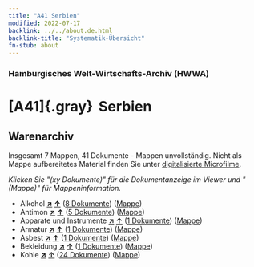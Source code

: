 ```yaml
---
title: "A41 Serbien"
modified: 2022-07-17
backlink: ../../about.de.html
backlink-title: "Systematik-Übersicht"
fn-stub: about
---
```


### Hamburgisches Welt-Wirtschafts-Archiv (HWWA)

# [A41]{.gray}&#8201; Serbien&#160; 







## Warenarchiv








Insgesamt 7 Mappen, 41 Dokumente - Mappen unvollständig.
Nicht als Mappe aufbereitetes Material finden Sie unter [digitalisierte Microfilme](/film/h1_wa.de.html).

_Klicken Sie "(xy Dokumente)" für die Dokumentanzeige im Viewer und "(Mappe)" für Mappeninformation._



- Alkohol [**&nearr;**](../../../ware/i/141966/about.de.html "Alkohol (XXX in der ganzen Welt)") [**&uarr;**](../../../ware/about.de.html#PID20.02-Sp "Warensystematik") (<a href="https://pm20.zbw.eu/iiifview/folder/wa/141966,141032" title="über: Alkohol : Serbien" target="_blank">8 Dokumente</a>) ([Mappe](../../../../folder/wa/1419xx/141966/1410xx/141032/about.de.html))
- Antimon [**&nearr;**](../../../ware/i/141977/about.de.html "Antimon (XXX in der ganzen Welt)") [**&uarr;**](../../../ware/about.de.html#PID07.01-Hm01 "Warensystematik") (<a href="https://pm20.zbw.eu/iiifview/folder/wa/141977,141032" title="über: Antimon : Serbien" target="_blank">5 Dokumente</a>) ([Mappe](../../../../folder/wa/1419xx/141977/1410xx/141032/about.de.html))
- Apparate und Instrumente [**&nearr;**](../../../ware/i/141985/about.de.html "Apparate und Instrumente (XXX in der ganzen Welt)") [**&uarr;**](../../../ware/about.de.html#PID08-Ap "Warensystematik") (<a href="https://pm20.zbw.eu/iiifview/folder/wa/141985,141032" title="über: Apparate und Instrumente : Serbien" target="_blank">1 Dokumente</a>) ([Mappe](../../../../folder/wa/1419xx/141985/1410xx/141032/about.de.html))
- Armatur [**&nearr;**](../../../ware/i/142004/about.de.html "Armatur (XXX in der ganzen Welt)") [**&uarr;**](../../../ware/about.de.html#PID08-Ar "Warensystematik") (<a href="https://pm20.zbw.eu/iiifview/folder/wa/142004,141032" title="über: Armatur : Serbien" target="_blank">1 Dokumente</a>) ([Mappe](../../../../folder/wa/1420xx/142004/1410xx/141032/about.de.html))
- Asbest [**&nearr;**](../../../ware/i/142014/about.de.html "Asbest (XXX in der ganzen Welt)") [**&uarr;**](../../../ware/about.de.html#PID23-As "Warensystematik") (<a href="https://pm20.zbw.eu/iiifview/folder/wa/142014,141032" title="über: Asbest : Serbien" target="_blank">1 Dokumente</a>) ([Mappe](../../../../folder/wa/1420xx/142014/1410xx/141032/about.de.html))
- Bekleidung [**&nearr;**](../../../ware/i/142106/about.de.html "Bekleidung (XXX in der ganzen Welt)") [**&uarr;**](../../../ware/about.de.html#PID19-Bk "Warensystematik") (<a href="https://pm20.zbw.eu/iiifview/folder/wa/142106,141032" title="über: Bekleidung : Serbien" target="_blank">1 Dokumente</a>) ([Mappe](../../../../folder/wa/1421xx/142106/1410xx/141032/about.de.html))
- Kohle [**&nearr;**](../../../ware/i/143120/about.de.html "Kohle (XXX in der ganzen Welt)") [**&uarr;**](../../../ware/about.de.html#PRB02.01 "Warensystematik") (<a href="https://pm20.zbw.eu/iiifview/folder/wa/143120,141032" title="über: Kohle : Serbien" target="_blank">24 Dokumente</a>) ([Mappe](../../../../folder/wa/1431xx/143120/1410xx/141032/about.de.html))





